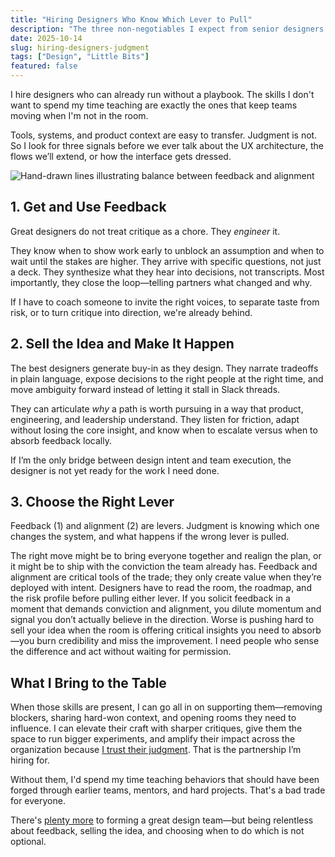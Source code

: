 ```yaml
---
title: "Hiring Designers Who Know Which Lever to Pull"
description: "The three non-negotiables I expect from senior designers: relentless feedback, selling the work, and knowing when each skill should lead."
date: 2025-10-14
slug: hiring-designers-judgment
tags: ["Design", "Little Bits"]
featured: false
---
```


I hire designers who can already run without a playbook. The skills I don't want to spend my time teaching are exactly the ones that keep teams moving when I'm not in the room.

Tools, systems, and product context are easy to transfer. Judgment is not. So I look for three signals before we ever talk about the UX architecture, the flows we’ll extend, or how the interface gets dressed.

![Hand-drawn lines illustrating balance between feedback and alignment](/images/hand-3.png)

## 1. Get and Use Feedback

Great designers do not treat critique as a chore. They *engineer* it.

They know when to show work early to unblock an assumption and when to wait until the stakes are higher. They arrive with specific questions, not just a deck. They synthesize what they hear into decisions, not transcripts. Most importantly, they close the loop—telling partners what changed and why.

If I have to coach someone to invite the right voices, to separate taste from risk, or to turn critique into direction, we're already behind.

## 2. Sell the Idea and Make It Happen

The best designers generate buy-in as they design. They narrate tradeoffs in plain language, expose decisions to the right people at the right time, and move ambiguity forward instead of letting it stall in Slack threads.

They can articulate *why* a path is worth pursuing in a way that product, engineering, and leadership understand. They listen for friction, adapt without losing the core insight, and know when to escalate versus when to absorb feedback locally.

If I’m the only bridge between design intent and team execution, the designer is not yet ready for the work I need done.

## 3. Choose the Right Lever

Feedback (1) and alignment (2) are levers. Judgment is knowing which one changes the system, and what happens if the wrong lever is pulled.

The right move might be to bring everyone together and realign the plan, or it might be to ship with the conviction the team already has. Feedback and alignment are critical tools of the trade; they only create value when they’re deployed with intent. Designers have to read the room, the roadmap, and the risk profile before pulling either lever. If you solicit feedback in a moment that demands conviction and alignment, you dilute momentum and signal you don’t actually believe in the direction. Worse is pushing hard to sell your idea when the room is offering critical insights you need to absorb—you burn credibility and miss the improvement. I need people who sense the difference and act without waiting for permission.

## What I Bring to the Table

When those skills are present, I can go all in on supporting them—removing blockers, sharing hard-won context, and opening rooms they need to influence. I can elevate their craft with sharper critiques, give them the space to run bigger experiments, and amplify their impact across the organization because [I trust their judgment](http://localhost:4321/blog/let-go-and-trust). That is the partnership I’m hiring for.

Without them, I'd spend my time teaching behaviors that should have been forged through earlier teams, mentors, and hard projects. That's a bad trade for everyone.

There's [plenty more](http://localhost:4321/blog/finding-balance-in-leadership) to forming a great design team—but being relentless about feedback, selling the idea, and choosing when to do which is not optional.
